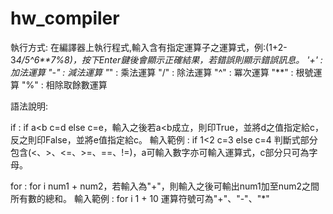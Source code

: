 # hw_compiler
執行方式:
在編譯器上執行程式,輸入含有指定運算子之運算式，例:(1+2-3*4/5^6**7%8)，按下Enter鍵後會顯示正確結果，若錯誤則顯示錯誤訊息。
'+' : 加法運算
"-" : 減法運算
"*" : 乘法運算
"/" : 除法運算
"^" : 冪次運算
"**" : 根號運算
"%" : 相除取餘數運算

語法說明:

if : if a<b c=d else c=e，輸入之後若a<b成立，則印True，並將d之值指定給c，反之則印False，並將e值指定給c。
輸入範例 : if 1<2 c=3 else c=4
判斷式部分包含(<、>、<=、>=、==、!=)，a可輸入數字亦可輸入運算式，c部分只可為字母。

for : for i num1 + num2，若輸入為"+"，則輸入之後可輸出num1加至num2之間所有數的總和。
輸入範例 : for i 1 + 10
運算符號可為"+"、"-"、"*"
